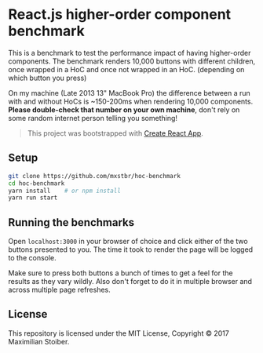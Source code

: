 # React.js higher-order component benchmark

This is a benchmark to test the performance impact of having higher-order components. The benchmark renders 10,000 buttons with different children, once wrapped in a HoC and once not wrapped in an HoC. (depending on which button you press)

On my machine (Late 2013 13" MacBook Pro) the difference between a run with and without HoCs is ~150-200ms when rendering 10,000 components. **Please double-check that number on your own machine**, don't rely on some random internet person telling you something!

> This project was bootstrapped with [Create React App](https://github.com/facebookincubator/create-react-app).

## Setup

```sh
git clone https://github.com/mxstbr/hoc-benchmark
cd hoc-benchmark
yarn install    # or npm install
yarn run start
```

## Running the benchmarks

Open `localhost:3000` in your browser of choice and click either of the two buttons presented to you. The time it took to render the page will be logged to the console.

Make sure to press both buttons a bunch of times to get a feel for the results as they vary wildly. Also don't forget to do it in multiple browser and across multiple page refreshes.

## License

This repository is licensed under the MIT License, Copyright ©️ 2017 Maximilian Stoiber.
